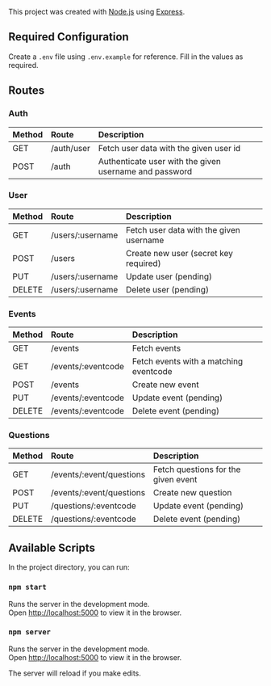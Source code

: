 This project was created with [Node.js](https://nodejs.org/en/) using [Express](https://expressjs.com/).

## Required Configuration

Create a `.env` file using `.env.example` for reference. Fill in the values as required.

## Routes

### Auth

| Method | Route      | Description                                            |
| :----- | :--------- | :----------------------------------------------------- |
| GET    | /auth/user | Fetch user data with the given user id                 |
| POST   | /auth      | Authenticate user with the given username and password |

### User

| Method | Route            | Description                             |
| :----- | :--------------- | :-------------------------------------- |
| GET    | /users/:username | Fetch user data with the given username |
| POST   | /users           | Create new user (secret key required)   |
| PUT    | /users/:username | Update user (pending)                   |
| DELETE | /users/:username | Delete user (pending)                   |

### Events

| Method | Route              | Description                            |
| :----- | :----------------- | :------------------------------------- |
| GET    | /events            | Fetch events                           |
| GET    | /events/:eventcode | Fetch events with a matching eventcode |
| POST   | /events            | Create new event                       |
| PUT    | /events/:eventcode | Update event (pending)                 |
| DELETE | /events/:eventcode | Delete event (pending)                 |

### Questions

| Method | Route                    | Description                         |
| :----- | :----------------------- | :---------------------------------- |
| GET    | /events/:event/questions | Fetch questions for the given event |
| POST   | /events/:event/questions | Create new question                 |
| PUT    | /questions/:eventcode    | Update event (pending)              |
| DELETE | /questions/:eventcode    | Delete event (pending)              |

## Available Scripts

In the project directory, you can run:

### `npm start`

Runs the server in the development mode.<br />
Open [http://localhost:5000](http://localhost:5000) to view it in the browser.

### `npm server`

Runs the server in the development mode.<br />
Open [http://localhost:5000](http://localhost:5000) to view it in the browser.

The server will reload if you make edits.<br />
